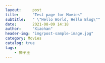 ```yaml
---
layout:     post
title:      "Test page for Movies"
subtitle:   " \"Hello World, Hello Blog\""
date:       2021-08-09 14:18
author:     "Xiaohan"
header-img: "img/post-sample-image.jpg"
category: Movies
catalog: true
tags:
    - 狮子王
---
```


